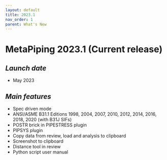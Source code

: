 ```yaml
---
layout: default
title: 2023.1
nav_order: 1
parent: What's New
---
```


# MetaPiping 2023.1 (Current release)

## *Launch date*

* May 2023

## *Main features*

* Spec driven mode
* ANSI/ASME B31.1 Editions 1998, 2004, 2007, 2010, 2012, 2014, 2016, 2018, 2020 (with B31J SIFs)
* POSTR brick in PIPESTRESS plugin
* PIPSYS plugin
* Copy data from review, load and analysis to clipboard
* Screenshot to clipboard
* Distance tool in review
* Python script user manual